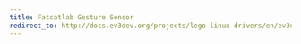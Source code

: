 ```yaml
---
title: Fatcatlab Gesture Sensor
redirect_to: http://docs.ev3dev.org/projects/lego-linux-drivers/en/ev3dev-jessie/sensor_data.html#fcl-gesture
---
```

